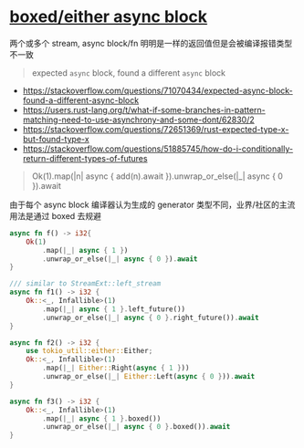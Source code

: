 # [boxed/either async block](/2023/02/expected_async_block_found_a_different_async_block.md)

两个或多个 stream, async block/fn 明明是一样的返回值但是会被编译报错类型不一致

> expected `async` block, found a different `async` block

- <https://stackoverflow.com/questions/71070434/expected-async-block-found-a-different-async-block>
- <https://users.rust-lang.org/t/what-if-some-branches-in-pattern-matching-need-to-use-asynchrony-and-some-dont/62830/2>
- <https://stackoverflow.com/questions/72651369/rust-expected-type-x-but-found-type-x>
- <https://stackoverflow.com/questions/51885745/how-do-i-conditionally-return-different-types-of-futures>

> Ok(1).map(|n| async { add(n).await }).unwrap_or_else(|_| async { 0 }).await

由于每个 async block 编译器认为生成的 generator 类型不同，业界/社区的主流用法是通过 boxed 去规避

```rust
async fn f() -> i32{
    Ok(1)
        .map(|_| async { 1 })
        .unwrap_or_else(|_| async { 0 }).await
}

/// similar to StreamExt::left_stream
async fn f1() -> i32 {
    Ok::<_, Infallible>(1)
        .map(|_| async { 1 }.left_future())
        .unwrap_or_else(|_| async { 0 }.right_future()).await
}

async fn f2() -> i32 {
    use tokio_util::either::Either;
    Ok::<_, Infallible>(1)
        .map(|_| Either::Right(async { 1 }))
        .unwrap_or_else(|_| Either::Left(async { 0 })).await
}

async fn f3() -> i32 {
    Ok::<_, Infallible>(1)
        .map(|_| async { 1 }.boxed())
        .unwrap_or_else(|_| async { 0 }.boxed()).await
}
```
